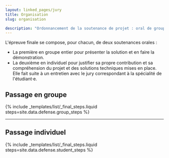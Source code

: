 ```yaml
---
layout: linked_pages/jury
title: Organisation
slug: organisation

description: "Ordonnancement de la soutenance de projet : oral de groupe et oraux individuels."
---
```


L'épreuve finale se compose, pour chacun, de deux soutenances orales :

* La première en groupe entier pour présenter la solution et en faire la démonstration.
* La deuxième en individuel pour justifier sa propre contribution et sa compréhension du projet et des solutions
  techniques mises en place.
  <br>Elle fait suite à un entretien avec le jury correspondant à la spécialité de l'étudiant·e.

## Passage en groupe

{% include _templates/list/_final_steps.liquid steps=site.data.defense.group_steps %}

-----

## Passage individuel

{% include _templates/list/_final_steps.liquid steps=site.data.defense.student_steps %}
